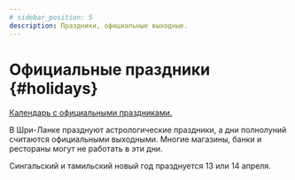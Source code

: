 ```yaml
---
# sidebar_position: 5
description: Праздники, официальные выходные.
---
```


# Официальные праздники {#holidays}

[Календарь с официальными праздниками.](pathname:///doc/calendar-holidays.pdf)

В Шри-Ланке празднуют астрологические праздники, а дни полнолуний считаются официальными выходными. Многие магазины, банки и рестораны могут не работать в эти дни.

Сингальский и тамильский новый год празднуется 13 или 14 апреля.
